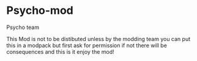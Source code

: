 Psycho-mod
==========

Psycho team 

This Mod is not to be distibuted unless by the modding team you can put this in a modpack but first ask for permission if 
not there will be consequences and this is it enjoy the mod!
